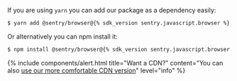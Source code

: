 If you are using `yarn` you can add our package as a dependency easily:

```bash
$ yarn add @sentry/browser@{% sdk_version sentry.javascript.browser %}
```

Or alternatively you can npm install it:

```bash
$ npm install @sentry/browser@{% sdk_version sentry.javascript.browser %}
```

{% include components/alert.html
  title="Want a CDN?"
  content="You can also [use our more comfortable CDN version](?platform=browser)"
  level="info"
%}
